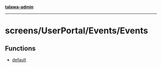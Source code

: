 [**talawa-admin**](../../../../README.md)

***

# screens/UserPortal/Events/Events

## Functions

- [default](functions/default.md)
